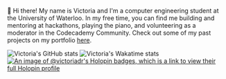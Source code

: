 👋 Hi there! My name is Victoria and I'm a computer engineering student at the University of Waterloo. In my free time, you can find me building and mentoring at hackathons, playing the piano, and volunteering as a moderator in the Codecademy Community. Check out some of my past projects on my portfolio [here](https://victoriadarosa.com).

![Victoria's GitHub stats](https://github-readme-stats-psi-sage.vercel.app/api?username=Victoria-DR&count_private=true&show_icons=true&include_all_commits=true&hide_rank=true&text_bold=false&custom_title=GitHub%20Stats&line_height=28&theme=noctis_minimus)
![Victoria's Wakatime stats](https://github-readme-stats-psi-sage.vercel.app/api/wakatime?username=Victoria&layout=compact&langs_count=10&theme=noctis_minimus)
[![An image of @victoriadr's Holopin badges, which is a link to view their full Holopin profile](https://holopin.me/victoriadr)](https://holopin.io/@victoriadr)

<!--
### Hi there 👋

**Victoria-DR/Victoria-DR** is a ✨ _special_ ✨ repository because its `README.md` (this file) appears on your GitHub profile.

Here are some ideas to get you started:

- 🔭 I’m currently working on ...
- 🌱 I’m currently learning ...
- 👯 I’m looking to collaborate on ...
- 🤔 I’m looking for help with ...
- 💬 Ask me about ...
- 📫 How to reach me: ...
- 😄 Pronouns: ...
- ⚡ Fun fact: ...
-->
